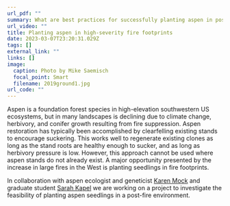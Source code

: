 ```yaml
---
url_pdf: ""
summary: What are best practices for successfully planting aspen in post-fire settings?
url_video: ""
title: Planting aspen in high-severity fire footprints
date: 2023-03-07T23:20:31.029Z
tags: []
external_link: ""
links: []
image:
  caption: Photo by Mike Saemisch
  focal_point: Smart
  filename: 2019ground1.jpg
url_code: ""
---
```

Aspen is a foundation forest species in high-elevation southwestern US ecosystems, but in many landscapes is declining due to climate change, herbivory, and conifer growth resulting from fire suppression. Aspen restoration has typically been accomplished by clearfelling existing stands to encourage suckering. This works well to regenerate existing clones as long as the stand roots are healthy enough to sucker, and as long as herbivory pressure is low. However, this approach cannot be used where aspen stands do not already exist. A major opportunity presented by the increase in large fires in the West is planting seedlings in fire footprints. 

In collaboration with aspen ecologist and geneticist [Karen Mock](https://qcnr.usu.edu/directory/wild/faculty/mock-karen) and graduate student [Sarah Kapel](/authors/sarah-kapel) we are working on a project to investigate the feasibility of planting aspen seedlings in a post-fire environment.